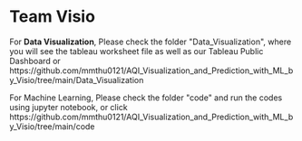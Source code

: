 <h1> Team Visio </h1>
<p> For <b>Data Visualization</b>, Please check the folder "Data_Visualization", where you will see the tableau worksheet file as well as our Tableau Public Dashboard or https://github.com/mmthu0121/AQI_Visualization_and_Prediction_with_ML_by_Visio/tree/main/Data_Visualization </p>
<p> For Machine Learning, Please check the folder "code" and run the codes using jupyter notebook, or click https://github.com/mmthu0121/AQI_Visualization_and_Prediction_with_ML_by_Visio/tree/main/code </p>

